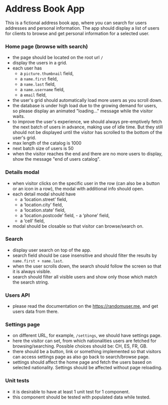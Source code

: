 # Address Book App

This is a fictional address book app, where you can search for users addresses and personal information. The app should display a list of users for clients to browse and get personal information for a selected user.

### Home page (browse with search)

- the page should be located on the root url `/`
- display the users in a grid.
- each user has
  - a `picture.thumbnail` field, 
  - a `name.first` field,
  - a `name.last` field,
  - a `name.username` field,
  - a `email` field,
- the user's grid should automatically load more users as you scroll down.
- the database is under high load due to the growing demand for users, so please display an animated "loading..." message while the visitor waits.
- to improve the user's experience, we should always pre-emptively fetch the next batch of users in advance, making use of idle time. But they still should not be displayed until the visitor has scrolled to the bottom of the user's grid.
- max length of the catalog is 1000
- next batch size of users is 50
- when the visitor reaches the end and there are no more users to display, show the message "end of users catalog".

### Details modal

- when visitor clicks on the specific user in the row (can also be a button or an icon in a row), the modal with additional info should open.
- each detail modal should have
  - a ‘location.street’ field,
  - a ‘location.city’ field,
  - a ‘location.state’ field,
  - a ‘location.postcode’ field, - a ‘phone’ field,
  - a ‘cell’ field,
- modal should be closable so that visitor can browse/search on.

### Search

- display user search on top of the app.
- search field should be case insensitive and should filter the results by
`name.first + name.last`.
- when the user scrolls down, the search should follow the screen so that it is always
visible.
- search should filter all visible users and show only those which match the search string.

### Users API

- please read the documentation on the https://randomuser.me, and get users data from there.

### Settings page

- on different URL, for example, `/settings`, we should have settings page.
- here the visitor can set, from which nationalities users are fetched for browsing/searching.
Possible choices should be: CH, ES, FR, GB.
- there should be a button, link or something implemented so that visitors can access
settings page as also go back to search/browse page.
- settings should affect the home page and fetch the users based on selected nationality.
Settings should be affected without page reloading.

### Unit tests

- it is desirable to have at least 1 unit test for 1 component.
- this component should be tested with populated data while tested.
